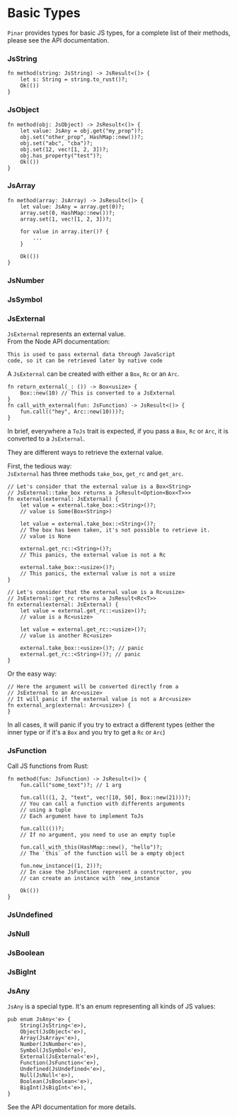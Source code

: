 # Basic Types

`Pinar` provides types for basic JS types, for a complete
list of their methods, please see the API documentation.

### JsString
```rust, no_run
fn method(string: JsString) -> JsResult<()> {
    let s: String = string.to_rust()?;
    Ok(())
}
```
### JsObject
```rust, no_run
fn method(obj: JsObject) -> JsResult<()> {
    let value: JsAny = obj.get("my_prop")?;
    obj.set("other_prop", HashMap::new())?;
    obj.set("abc", "cba")?;
    obj.set(12, vec![1, 2, 3])?;
    obj.has_property("test")?;
    Ok(())
}
```
### JsArray
```rust, no_run
fn method(array: JsArray) -> JsResult<()> {
    let value: JsAny = array.get(0)?;
    array.set(0, HashMap::new())?;
    array.set(1, vec![1, 2, 3])?;
    
    for value in array.iter()? {
        ...
    }
    
    Ok(())
}
```
### JsNumber
### JsSymbol
### JsExternal
`JsExternal` represents an external value.  
From the Node API documentation:  
```
This is used to pass external data through JavaScript
code, so it can be retrieved later by native code
```
A `JsExternal` can be created with either a `Box`, `Rc` or an `Arc`.
```rust, no_run
fn return_external(_: ()) -> Box<usize> {
    Box::new(10) // This is converted to a JsExternal
}
fn call_with_external(fun: JsFunction) -> JsResult<()> {
    fun.call(("hey", Arc::new(10)))?;
}
```
In brief, everywhere a `ToJs` trait is expected, if you pass a `Box`,
`Rc` or `Arc`, it is converted to a `JsExternal`.

They are different ways to retrieve the external value.  

First, the tedious way:  
`JsExternal` has three methods `take_box`, `get_rc` and `get_arc`.
```rust, no_run
// Let's consider that the external value is a Box<String>
// JsExternal::take_box returns a JsResult<Option<Box<T>>>
fn external(external: JsExternal) {
    let value = external.take_box::<String>()?;
    // value is Some(Box<String>)
    
    let value = external.take_box::<String>()?;
    // The box has been taken, it's not possible to retrieve it.
    // value is None
    
    external.get_rc::<String>()?;
    // This panics, the external value is not a Rc
    
    external.take_box::<usize>()?;
    // This panics, the external value is not a usize
}

// Let's consider that the external value is a Rc<usize>
// JsExternal::get_rc returns a JsResult<Rc<T>>
fn external(external: JsExternal) {
    let value = external.get_rc::<usize>()?;
    // value is a Rc<usize>
    
    let value = external.get_rc::<usize>()?;
    // value is another Rc<usize>
    
    external.take_box::<usize>()?; // panic
    external.get_rc::<String>()?; // panic
}
```
Or the easy way:
```rust, no_run
// Here the argument will be converted directly from a 
// JsExternal to an Arc<usize>
// It will panic if the external value is not a Arc<usize>
fn external_arg(external: Arc<usize>) {
}
```

In all cases, it will panic if you try to extract a different
types (either the inner type or if it's a `Box` and you try to get a `Rc` or `Arc`)

### JsFunction
Call JS functions from Rust:
```rust, no_run
fn method(fun: JsFunction) -> JsResult<()> {
    fun.call("some_text")?; // 1 arg
    
    fun.call((1, 2, "text", vec![10, 50], Box::new(21)))?;
    // You can call a function with differents arguments
    // using a tuple
    // Each argument have to implement ToJs
    
    fun.call(())?;
    // If no argument, you need to use an empty tuple
    
    fun.call_with_this(HashMap::new(), "hello")?;
    // The `this` of the function will be a empty object
    
    fun.new_instance((1, 2))?;
    // In case the JsFunction represent a constructor, you
    // can create an instance with `new_instance`
    
    Ok(())
}
```
### JsUndefined
### JsNull
### JsBoolean
### JsBigInt
### JsAny
`JsAny` is a special type. It's an enum representing all kinds
of JS values:
```rust, no_run
pub enum JsAny<'e> {
    String(JsString<'e>),
    Object(JsObject<'e>),
    Array(JsArray<'e>),
    Number(JsNumber<'e>),
    Symbol(JsSymbol<'e>),
    External(JsExternal<'e>),
    Function(JsFunction<'e>),
    Undefined(JsUndefined<'e>),
    Null(JsNull<'e>),
    Boolean(JsBoolean<'e>),
    BigInt(JsBigInt<'e>),
}
```
See the API documentation for more details.
